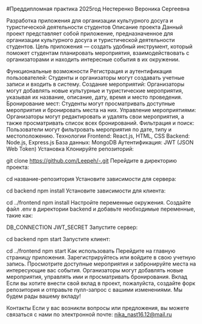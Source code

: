 
#Преддипломная практика 2025год Нестеренко Вероника Сергеевна

Разработка приложения для организации культурного досуга и туристической деятельности студентов
Описание проекта
Данный проект представляет собой приложение, предназначенное для организации культурного досуга и туристической деятельности студентов. Цель приложения — создать удобный инструмент, который поможет студентам планировать мероприятия, взаимодействовать с организаторами и находить интересные события в их окружении.

Функциональные возможности
Регистрация и аутентификация пользователей: Студенты и организаторы могут создавать учетные записи и входить в систему.
Создание мероприятий: Организаторы могут добавлять новые культурные и туристические мероприятия, указывая их название, описание, дату, время и место проведения.
Бронирование мест: Студенты могут просматривать доступные мероприятия и бронировать места на них.
Управление мероприятиями: Организаторы могут редактировать и удалять свои мероприятия, а также просматривать список всех бронирований.
Фильтрация и поиск: Пользователи могут фильтровать мероприятия по дате, типу и местоположению.
Технологии
Frontend: React.js, HTML, CSS
Backend: Node.js, Express.js
База данных: MongoDB
Аутентификация: JWT (JSON Web Token)
Установка
Клонируйте репозиторий:

git clone https://github.com/Leepeh/-.git
Перейдите в директорию проекта:

cd название-репозитория
Установите зависимости для сервера:

cd backend
npm install
Установите зависимости для клиента:

cd ../frontend
npm install
Настройте переменные окружения. Создайте файл .env в директории backend и добавьте необходимые переменные, такие как:

DB_CONNECTION
JWT_SECRET
Запустите сервер:

cd backend
npm start
Запустите клиент:

cd ../frontend
npm start
Как использовать
Перейдите на главную страницу приложения.
Зарегистрируйтесь или войдите в свою учетную запись.
Просмотрите доступные мероприятия и забронируйте места на интересующие вас события.
Организаторы могут добавлять новые мероприятия, управлять ими и просматривать бронирования.
Вклад
Если вы хотите внести свой вклад в проект, пожалуйста, создайте форк репозитория и отправьте пулл-запрос с вашими изменениями. Мы будем рады вашему вкладу!

Контакты
Если у вас возникли вопросы или предложения, вы можете связаться с нами по электронной почте: nika_nast16.12@mail.ru
